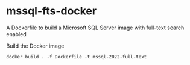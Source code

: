 # mssql-fts-docker
A Dockerfile to build a Microsoft SQL Server image with full-text search enabled

Build the Docker image

```shell
docker build . -f Dockerfile -t mssql-2022-full-text
```
